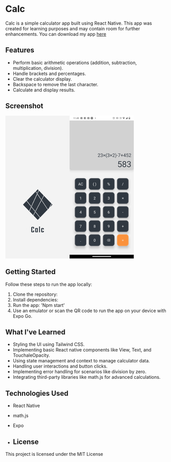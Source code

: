 # Calc 

Calc is a simple calculator app built using React Native. This app was created for learning purposes and may contain room for further enhancements.
You can download my app [here](https://drive.google.com/file/d/1WKfbfvni-cK49BFSyz62_F_eAQjfpgJz/view?usp=sharing)

## Features

- Perform basic arithmetic operations (addition, subtraction, multiplication, division).
- Handle brackets and percentages.
- Clear the calculator display.
- Backspace to remove the last character.
- Calculate and display results.
  
## Screenshot

<div style="display: flex; flex-direction: row;">
   <img src="./assets/splash.png" alt="Calculator App Screenshot" width="200">
  <img src="./assets/screenshot.png" alt="Calculator App Screenshot" width="200">
 
</div>

## Getting Started

Follow these steps to run the app locally:

1. Clone the repository:
2. Install dependencies:
3.  Run the app: 'Npm start'
4. Use an emulator or scan the QR code to run the app on your device with Expo Go.

## What I've Learned

- Styling the UI using Tailwind CSS.
- Implementing basic React native components like View, Text, and TouchaleOpacity.
- Using state management and context to manage calculator data.
- Handling user interactions and button clicks.
- Implementing error handling for scenarios like division by zero.
- Integrating third-party libraries like math.js for advanced calculations.

## Technologies Used

- React Native
- math.js
- Expo

- ## License

This project is licensed under the MIT License 
